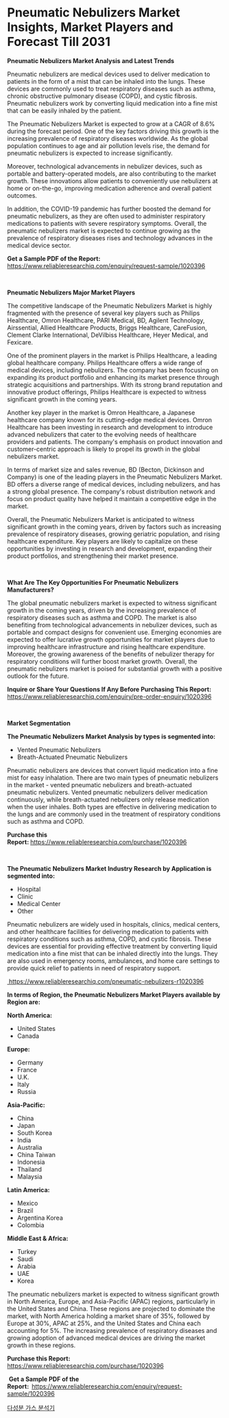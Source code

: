 <p><h1>Pneumatic Nebulizers Market Insights, Market Players and Forecast Till 2031</h1></p><p><strong>Pneumatic Nebulizers Market Analysis and Latest Trends</strong></p>
<p><p>Pneumatic nebulizers are medical devices used to deliver medication to patients in the form of a mist that can be inhaled into the lungs. These devices are commonly used to treat respiratory diseases such as asthma, chronic obstructive pulmonary disease (COPD), and cystic fibrosis. Pneumatic nebulizers work by converting liquid medication into a fine mist that can be easily inhaled by the patient.</p><p>The Pneumatic Nebulizers Market is expected to grow at a CAGR of 8.6% during the forecast period. One of the key factors driving this growth is the increasing prevalence of respiratory diseases worldwide. As the global population continues to age and air pollution levels rise, the demand for pneumatic nebulizers is expected to increase significantly.</p><p>Moreover, technological advancements in nebulizer devices, such as portable and battery-operated models, are also contributing to the market growth. These innovations allow patients to conveniently use nebulizers at home or on-the-go, improving medication adherence and overall patient outcomes.</p><p>In addition, the COVID-19 pandemic has further boosted the demand for pneumatic nebulizers, as they are often used to administer respiratory medications to patients with severe respiratory symptoms. Overall, the pneumatic nebulizers market is expected to continue growing as the prevalence of respiratory diseases rises and technology advances in the medical device sector.</p></p>
<p><strong>Get a Sample PDF of the Report:&nbsp;</strong> <a href="https://www.reliableresearchiq.com/enquiry/request-sample/1020396">https://www.reliableresearchiq.com/enquiry/request-sample/1020396</a></p>
<p>&nbsp;</p>
<p><strong>Pneumatic Nebulizers Major Market Players</strong></p>
<p><p>The competitive landscape of the Pneumatic Nebulizers Market is highly fragmented with the presence of several key players such as Philips Healthcare, Omron Healthcare, PARI Medical, BD, Agilent Technology, Airssential, Allied Healthcare Products, Briggs Healthcare, CareFusion, Clement Clarke International, DeVilbiss Healthcare, Heyer Medical, and Fexicare.</p><p>One of the prominent players in the market is Philips Healthcare, a leading global healthcare company. Philips Healthcare offers a wide range of medical devices, including nebulizers. The company has been focusing on expanding its product portfolio and enhancing its market presence through strategic acquisitions and partnerships. With its strong brand reputation and innovative product offerings, Philips Healthcare is expected to witness significant growth in the coming years.</p><p>Another key player in the market is Omron Healthcare, a Japanese healthcare company known for its cutting-edge medical devices. Omron Healthcare has been investing in research and development to introduce advanced nebulizers that cater to the evolving needs of healthcare providers and patients. The company's emphasis on product innovation and customer-centric approach is likely to propel its growth in the global nebulizers market.</p><p>In terms of market size and sales revenue, BD (Becton, Dickinson and Company) is one of the leading players in the Pneumatic Nebulizers Market. BD offers a diverse range of medical devices, including nebulizers, and has a strong global presence. The company's robust distribution network and focus on product quality have helped it maintain a competitive edge in the market.</p><p>Overall, the Pneumatic Nebulizers Market is anticipated to witness significant growth in the coming years, driven by factors such as increasing prevalence of respiratory diseases, growing geriatric population, and rising healthcare expenditure. Key players are likely to capitalize on these opportunities by investing in research and development, expanding their product portfolios, and strengthening their market presence.</p></p>
<p>&nbsp;</p>
<p><strong>What Are The Key Opportunities For Pneumatic Nebulizers Manufacturers?</strong></p>
<p><p>The global pneumatic nebulizers market is expected to witness significant growth in the coming years, driven by the increasing prevalence of respiratory diseases such as asthma and COPD. The market is also benefiting from technological advancements in nebulizer devices, such as portable and compact designs for convenient use. Emerging economies are expected to offer lucrative growth opportunities for market players due to improving healthcare infrastructure and rising healthcare expenditure. Moreover, the growing awareness of the benefits of nebulizer therapy for respiratory conditions will further boost market growth. Overall, the pneumatic nebulizers market is poised for substantial growth with a positive outlook for the future.</p></p>
<p><strong>Inquire or Share Your Questions If Any Before Purchasing This Report:</strong> <a href="https://www.reliableresearchiq.com/enquiry/pre-order-enquiry/1020396">https://www.reliableresearchiq.com/enquiry/pre-order-enquiry/1020396</a></p>
<p>&nbsp;</p>
<p><strong>Market Segmentation</strong></p>
<p><strong>The Pneumatic Nebulizers Market Analysis by types is segmented into:</strong></p>
<p><ul><li>Vented Pneumatic Nebulizers</li><li>Breath-Actuated Pneumatic Nebulizers</li></ul></p>
<p><p>Pneumatic nebulizers are devices that convert liquid medication into a fine mist for easy inhalation. There are two main types of pneumatic nebulizers in the market - vented pneumatic nebulizers and breath-actuated pneumatic nebulizers. Vented pneumatic nebulizers deliver medication continuously, while breath-actuated nebulizers only release medication when the user inhales. Both types are effective in delivering medication to the lungs and are commonly used in the treatment of respiratory conditions such as asthma and COPD.</p></p>
<p><strong>Purchase this Report:&nbsp;</strong><a href="https://www.reliableresearchiq.com/purchase/1020396">https://www.reliableresearchiq.com/purchase/1020396</a></p>
<p>&nbsp;</p>
<p><strong>The Pneumatic Nebulizers Market Industry Research by Application is segmented into:</strong></p>
<p><ul><li>Hospital</li><li>Clinic</li><li>Medical Center</li><li>Other</li></ul></p>
<p><p>Pneumatic nebulizers are widely used in hospitals, clinics, medical centers, and other healthcare facilities for delivering medication to patients with respiratory conditions such as asthma, COPD, and cystic fibrosis. These devices are essential for providing effective treatment by converting liquid medication into a fine mist that can be inhaled directly into the lungs. They are also used in emergency rooms, ambulances, and home care settings to provide quick relief to patients in need of respiratory support.</p></p>
<p><a href="https://www.reliableresearchiq.com/pneumatic-nebulizers-r1020396">&nbsp;https://www.reliableresearchiq.com/pneumatic-nebulizers-r1020396</a></p>
<p><strong>In terms of Region, the Pneumatic Nebulizers Market Players available by Region are:</strong></p>
<p>
    <p> <strong> North America: </strong>
        <ul>
            <li>United States</li>
            <li>Canada</li>
        </ul>
        </p> 
    <p> <strong> Europe: </strong>
        <ul>
            <li>Germany</li>
            <li>France</li>
            <li>U.K.</li>
            <li>Italy</li>
            <li>Russia</li>
        </ul>
        </p> 
    <p> <strong> Asia-Pacific: </strong>
        <ul>
            <li>China</li>
            <li>Japan</li>
            <li>South Korea</li>
            <li>India</li>
            <li>Australia</li>
            <li>China Taiwan</li>
            <li>Indonesia</li>
            <li>Thailand</li>
            <li>Malaysia</li>
        </ul>
        </p> 
    <p> <strong> Latin America: </strong>
        <ul>
            <li>Mexico</li>
            <li>Brazil</li>
            <li>Argentina Korea</li>
            <li>Colombia</li>
        </ul>
        </p> 
    <p> <strong> Middle East & Africa: </strong>
        <ul>
            <li>Turkey</li>
            <li>Saudi</li>
            <li>Arabia</li>
            <li>UAE</li>
            <li>Korea</li>
        </ul>
    </p>
    </p>
<p><p>The pneumatic nebulizers market is expected to witness significant growth in North America, Europe, and Asia-Pacific (APAC) regions, particularly in the United States and China. These regions are projected to dominate the market, with North America holding a market share of 35%, followed by Europe at 30%, APAC at 25%, and the United States and China each accounting for 5%. The increasing prevalence of respiratory diseases and growing adoption of advanced medical devices are driving the market growth in these regions.</p></p>
<p><strong>Purchase this Report: </strong><a href="https://www.reliableresearchiq.com/purchase/1020396">https://www.reliableresearchiq.com/purchase/1020396</a></p>
<p>&nbsp;<strong>Get a Sample PDF of the Report:&nbsp;&nbsp;</strong><a href="https://www.reliableresearchiq.com/enquiry/request-sample/1020396">https://www.reliableresearchiq.com/enquiry/request-sample/1020396</a></p>
<p><strong></strong></p>
<p><p><a href="https://github.com/hxzi07639916/Market-Research-Report-List-3/blob/main/105792974280.md">다성분 가스 분석기</a></p></p>